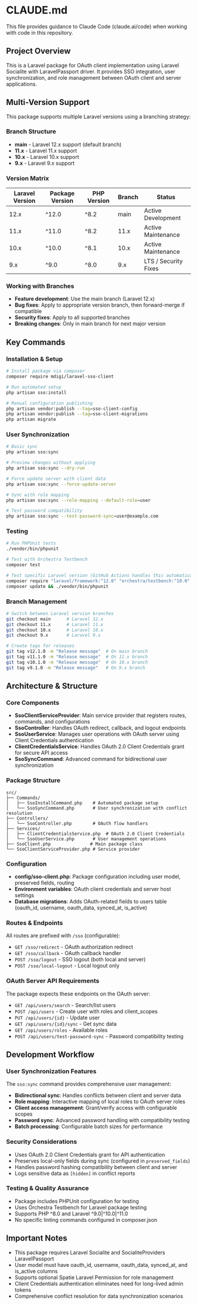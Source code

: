 # CLAUDE.md

This file provides guidance to Claude Code (claude.ai/code) when working with code in this repository.

## Project Overview

This is a Laravel package for OAuth client implementation using Laravel Socialite with LaravelPassport driver. It provides SSO integration, user synchronization, and role management between OAuth client and server applications.

## Multi-Version Support

This package supports multiple Laravel versions using a branching strategy:

### Branch Structure
- **main** - Laravel 12.x support (default branch)
- **11.x** - Laravel 11.x support 
- **10.x** - Laravel 10.x support
- **9.x** - Laravel 9.x support

### Version Matrix
| Laravel Version | Package Version | PHP Version | Branch | Status |
|----------------|-----------------|-------------|--------|--------|
| 12.x | ^12.0 | ^8.2 | main | Active Development |
| 11.x | ^11.0 | ^8.2 | 11.x | Active Maintenance |
| 10.x | ^10.0 | ^8.1 | 10.x | Active Maintenance |
| 9.x | ^9.0 | ^8.0 | 9.x | LTS / Security Fixes |

### Working with Branches
- **Feature development**: Use the main branch (Laravel 12.x)
- **Bug fixes**: Apply to appropriate version branch, then forward-merge if compatible
- **Security fixes**: Apply to all supported branches
- **Breaking changes**: Only in main branch for next major version

## Key Commands

### Installation & Setup
```bash
# Install package via composer
composer require mdigi/laravel-sso-client

# Run automated setup
php artisan sso:install

# Manual configuration publishing
php artisan vendor:publish --tag=sso-client-config
php artisan vendor:publish --tag=sso-client-migrations
php artisan migrate
```

### User Synchronization
```bash
# Basic sync
php artisan sso:sync

# Preview changes without applying
php artisan sso:sync --dry-run

# Force update server with client data
php artisan sso:sync --force-update-server

# Sync with role mapping
php artisan sso:sync --role-mapping --default-role=user

# Test password compatibility
php artisan sso:sync --test-password-sync=user@example.com
```

### Testing
```bash
# Run PHPUnit tests
./vendor/bin/phpunit

# Test with Orchestra Testbench  
composer test

# Test specific Laravel version (GitHub Actions handles this automatically)
composer require "laravel/framework:^12.0" "orchestra/testbench:^10.0" --no-update
composer update && ./vendor/bin/phpunit
```

### Branch Management
```bash
# Switch between Laravel version branches
git checkout main      # Laravel 12.x
git checkout 11.x      # Laravel 11.x  
git checkout 10.x      # Laravel 10.x
git checkout 9.x       # Laravel 9.x

# Create tags for releases
git tag v12.1.0 -m "Release message"  # On main branch
git tag v11.1.0 -m "Release message"  # On 11.x branch
git tag v10.1.0 -m "Release message"  # On 10.x branch
git tag v9.1.0 -m "Release message"   # On 9.x branch
```

## Architecture & Structure

### Core Components
- **SsoClientServiceProvider**: Main service provider that registers routes, commands, and configurations
- **SsoController**: Handles OAuth redirect, callback, and logout endpoints
- **SsoUserService**: Manages user operations with OAuth server using Client Credentials authentication
- **ClientCredentialsService**: Handles OAuth 2.0 Client Credentials grant for secure API access
- **SsoSyncCommand**: Advanced command for bidirectional user synchronization

### Package Structure
```
src/
├── Commands/
│   ├── SsoInstallCommand.php    # Automated package setup
│   └── SsoSyncCommand.php       # User synchronization with conflict resolution
├── Controllers/
│   └── SsoController.php        # OAuth flow handlers
├── Services/
│   ├── ClientCredentialsService.php  # OAuth 2.0 Client Credentials
│   └── SsoUserService.php       # User management operations
├── SsoClient.php               # Main package class
└── SsoClientServiceProvider.php # Service provider
```

### Configuration
- **config/sso-client.php**: Package configuration including user model, preserved fields, routing
- **Environment variables**: OAuth client credentials and server host settings
- **Database migrations**: Adds OAuth-related fields to users table (oauth_id, username, oauth_data, synced_at, is_active)

### Routes & Endpoints
All routes are prefixed with `/sso` (configurable):
- `GET /sso/redirect` - OAuth authorization redirect
- `GET /sso/callback` - OAuth callback handler
- `POST /sso/logout` - SSO logout (both local and server)
- `POST /sso/local-logout` - Local logout only

### OAuth Server API Requirements
The package expects these endpoints on the OAuth server:
- `GET /api/users/search` - Search/list users
- `POST /api/users` - Create user with roles and client_scopes
- `PUT /api/users/{id}` - Update user
- `GET /api/users/{id}/sync` - Get sync data
- `GET /api/users/roles` - Available roles
- `POST /api/users/test-password-sync` - Password compatibility testing

## Development Workflow

### User Synchronization Features
The `sso:sync` command provides comprehensive user management:
- **Bidirectional sync**: Handles conflicts between client and server data
- **Role mapping**: Interactive mapping of local roles to OAuth server roles
- **Client access management**: Grant/verify access with configurable scopes
- **Password sync**: Advanced password handling with compatibility testing
- **Batch processing**: Configurable batch sizes for performance

### Security Considerations
- Uses OAuth 2.0 Client Credentials grant for API authentication
- Preserves local-only fields during sync (configured in `preserved_fields`)
- Handles password hashing compatibility between client and server
- Logs sensitive data as `[hidden]` in conflict reports

### Testing & Quality Assurance
- Package includes PHPUnit configuration for testing
- Uses Orchestra Testbench for Laravel package testing
- Supports PHP ^8.0 and Laravel ^9.0|^10.0|^11.0
- No specific linting commands configured in composer.json

## Important Notes

- This package requires Laravel Socialite and SocialiteProviders LaravelPassport
- User model must have oauth_id, username, oauth_data, synced_at, and is_active columns
- Supports optional Spatie Laravel Permission for role management
- Client Credentials authentication eliminates need for long-lived admin tokens
- Comprehensive conflict resolution for data synchronization scenarios